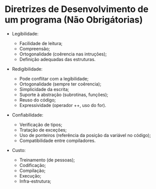 # Diretrizes de Desenvolvimento de um programa (Não Obrigátorias)

- Legibilidade:
    - Facilidade de leitura;
    - Compreensão;
    - Ortogonalidade (coêrencia nas intruções);
    - Definição adequadas das estruturas.

- Redigibilidade:
    - Pode conflitar com a legibilidade;
    - Ortogonalidade (sempre ter coêrencia);
    - Simplicidade da escrita;
    - Suporte à abstração (subrotinas, funções);
    - Reuso do código;
    - Expressividade (operador ++, uso do for).


- Confiabilidade:
    - Verificação de tipos;
    - Tratação de exceções;
    - Uso de ponteiros (referência da posição da variável no código);
    - Compatibilidade entre compiladores.
  
  
- Custo:
    - Treinamento (de pessoas);
    - Codificação;
    - Compilação;
    - Execução;
    - Infra-estrutura;






